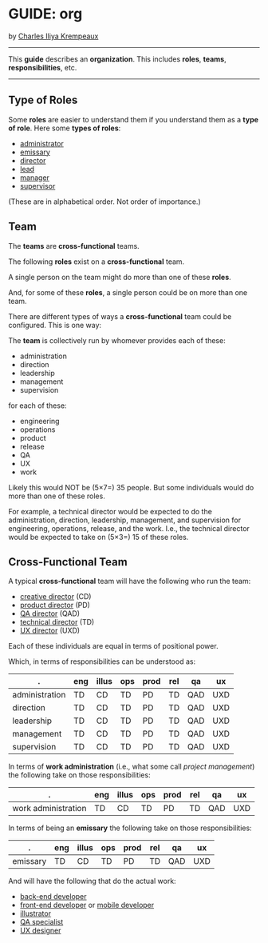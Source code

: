 # GUIDE: org

by [Charles Iliya Krempeaux](http://changelog.ca/)

---

This **guide** describes an **organization**.
This includes **roles**, **teams**, **responsibilities**, etc.

---

## Type of Roles

Some **roles** are easier to understand them if you understand them as a **type of role**.
Here some **types of roles**:

* [administrator](role/administrator/README.md)
* [emissary](role/emissary/README.md)
* [director](role/director/README.md)
* [lead](role/lead/README.md)
* [manager](role/manager/README.md)
* [supervisor](role/supervisor/README.md)

(These are in alphabetical order. Not order of importance.)

## Team

The **teams** are **cross-functional** teams.

The following **roles** exist on a **cross-functional** team.

A single person on the team might do more than one of these **roles**.

And, for some of these **roles**, a single person could be on more than one team.

There are different types of ways a **cross-functional** team could be configured.
This is one way:

The **team** is collectively run by whomever provides each of these:

* administration
* direction
* leadership
* management
* supervision

for each of these:

* engineering
* operations
* product
* release
* QA
* UX
* work

Likely this would NOT be (5×7=) 35 people.
But some individuals would do more than one of these roles.

For example, a technical director would be expected to do the administration, direction, leadership, management, and supervision for engineering, operations, release, and the work. I.e., the technical director would be expected to take on (5×3=) 15 of these roles.

## Cross-Functional Team

A typical **cross-functional** team will have the following who run the team:

* [creative director](role/creative_director/README.md) (CD)
* [product director](role/product_director/README.md) (PD)
* [QA director](role/qa_director/README.md) (QAD)
* [technical director](role/technical_director/README.md) (TD)
* [UX director](role/ux_director/README.md) (UXD)

Each of these individuals are equal in terms of positional power.

Which, in terms of responsibilities can be understood as:

| .              | eng | illus | ops | prod | rel | qa  | ux  |
|----------------|-----|-------|-----|------|-----|-----|-----|
| administration | TD  | CD    | TD  | PD   | TD  | QAD | UXD |
| direction      | TD  | CD    | TD  | PD   | TD  | QAD | UXD |
| leadership     | TD  | CD    | TD  | PD   | TD  | QAD | UXD |
| management     | TD  | CD    | TD  | PD   | TD  | QAD | UXD |
| supervision    | TD  | CD    | TD  | PD   | TD  | QAD | UXD |

In terms of **work administration** (i.e., what some call _project management_) the following take on those responsibilities:

| .                   | eng | illus | ops | prod | rel | qa  | ux  | 
|---------------------|-----|-------|-----|------|-----|-----|-----|
| work administration | TD  | CD    | TD  | PD   | TD  | QAD | UXD |

In terms of being an **emissary** the following take on those responsibilities:

| .        | eng | illus | ops | prod | rel | qa  | ux  | 
|----------|-----|-------|-----|------|-----|-----|-----|
| emissary | TD  | CD    | TD  | PD   | TD  | QAD | UXD |


And will have the following that do the actual work:

* [back-end developer](role/back-end_developer/README.md)
* [front-end developer](role/front-end_developer/README.md) or [mobile developer](role/mobile_developer/README.md)
* [illustrator](role/illustrator/README.md)
* [QA specialist](role/qa_specialist/README.md)
* [UX designer](role/ux_designer/README.md)


